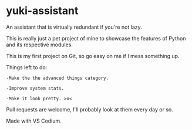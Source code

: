 # yuki-assistant
 An assistant that is virtually redundant if you're not lazy.
 
 This is really just a pet project of mine to showcase the features of Python and its respective modules.

 This is my first project on Git, so go easy on me if I mess something up.

 Things left to do:

    -Make the the advanced things category.

    -Improve system stats.

    -Make it look pretty. >o<

Pull requests are welcome, I'll probably look at them every day or so.

 Made with VS Codium.
